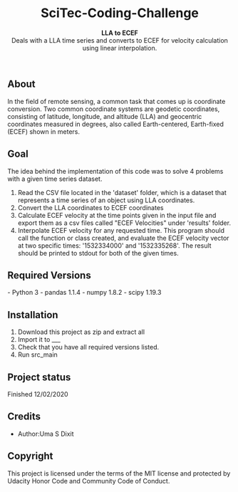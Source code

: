 <h1 align="center">SciTec-Coding-Challenge</h1>
<p align="center"><strong>LLA to ECEF</strong>
<br>Deals with a LLA time series and converts to ECEF for velocity calculation using linear interpolation.</p>
<br/>
<h2>About</h2>
  In the field of remote sensing, a common task that comes up is coordinate conversion. Two common coordinate systems are geodetic coordinates, consisting of     latitude, longitude, and altitude (LLA) and geocentric coordinates measured in degrees, also called Earth-centered, Earth-fixed (ECEF) shown in meters.

<h2>Goal</h2>
The idea behind the implementation of this code was to solve 4 problems with a given time series dataset.

1. Read the CSV file located in the 'dataset' folder, which is a dataset that represents a time series of an object using LLA coordinates. 
2. Convert the LLA coordinates to ECEF coordinates
3. Calculate ECEF velocity at the time points given in the input file and export them as a csv files called "ECEF Velocities" under 'results' folder.
4. Interpolate ECEF velocity for any requested time. This program should call the function or class created, and evaluate the ECEF velocity vector at two specific times: '1532334000' and '1532335268'. The result should be printed to stdout for both of the given times. 

<h2>Required Versions</h2>
- Python 3
- pandas 1.1.4
- numpy 1.8.2
- scipy 1.19.3

<h2>Installation</h2>

1. Download this project as zip and extract all
2. Import it to ___
3. Check that you have all required versions listed. 
4. Run src_main

<h2>Project status</h2>
Finished 12/02/2020

<h2>Credits</h2>

- Author:Uma S Dixit

<h2>Copyright</h2>
This project is licensed under the terms of the MIT license and protected by Udacity Honor Code and Community Code of Conduct.
